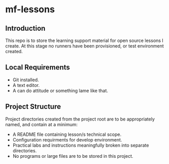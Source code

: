 # mf-lessons
## Introduction
This repo is to store the learning support material for open source lessons I create.
At this stage no runners have been provisioned, or test environment created.

## Local Requirements
- Git installed.
- A text editor.
- A can do attitude or something lame like that.

## Project Structure
Project directories created from the project root are to be appropriately named, and contain at a minimum:
- A README file containing lesson/s technical scope.
- Configuration requirments for develop environment.
- Practical labs and instructions meaningfully broken into separate directories.
- No programs or large files are to be stored in this project.

